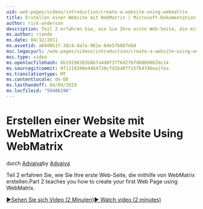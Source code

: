 ```yaml
---
uid: web-pages/videos/introduction/create-a-website-using-webmatrix
title: Erstellen einer Website mit WebMatrix | Microsoft-Dokumentation
author: rick-anderson
description: Teil 2 erfahren Sie, wie Sie Ihre erste Web-Seite, die mithilfe von WebMatrix erstellen.
ms.author: riande
ms.date: 04/12/2011
ms.assetid: a60d0b1f-38c4-4a7a-901e-8de57b087dd4
msc.legacyurl: /web-pages/videos/introduction/create-a-website-using-webmatrix
msc.type: video
ms.openlocfilehash: 6b19196383b8bfa4d0f37f6d27bfd6009882bc14
ms.sourcegitcommit: 0f1119340e4464720cfd16d0ff15764746ea1fea
ms.translationtype: MT
ms.contentlocale: de-DE
ms.lasthandoff: 04/09/2019
ms.locfileid: "59406196"
---
```

# <a name="create-a-website-using-webmatrix"></a><span data-ttu-id="c7458-103">Erstellen einer Website mit WebMatrix</span><span class="sxs-lookup"><span data-stu-id="c7458-103">Create a Website Using WebMatrix</span></span>

<span data-ttu-id="c7458-104">durch [Advaiya](https://twitter.com/Advaiyasolns)</span><span class="sxs-lookup"><span data-stu-id="c7458-104">by [Advaiya](https://twitter.com/Advaiyasolns)</span></span>

<span data-ttu-id="c7458-105">Teil 2 erfahren Sie, wie Sie Ihre erste Web-Seite, die mithilfe von WebMatrix erstellen.</span><span class="sxs-lookup"><span data-stu-id="c7458-105">Part 2 teaches you how to create your first Web Page using WebMatrix.</span></span>

[<span data-ttu-id="c7458-106">&#9654;Sehen Sie sich Video (2 Minuten)</span><span class="sxs-lookup"><span data-stu-id="c7458-106">&#9654; Watch video (2 minutes)</span></span>](https://channel9.msdn.com/Blogs/ASP-NET-Site-Videos/create-a-website-using-webmatrix)
